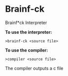 # Brainf-ck
Brainf*ck Interpreter

**To use the interpreter:**

`>brainf-ck <source file>`

**To use the compiler:**

`>compiler <source file>`

The compiler outputs a c file
